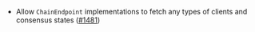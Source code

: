 - Allow `ChainEndpoint` implementations to fetch any types of clients
  and consensus states ([#1481](https://github.com/informalsystems/ibc-rs/issues/1481))
